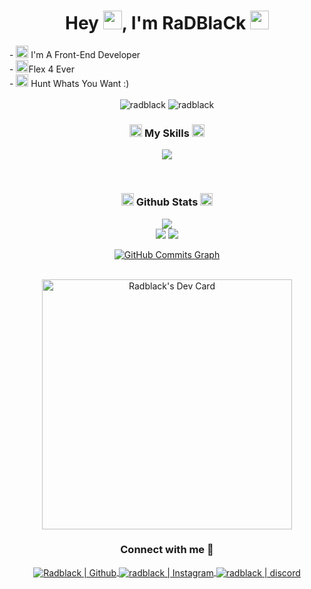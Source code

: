 <h1 align="center">Hey <img src="https://cdn.discordapp.com/emojis/790980670184357888.gif?size=40&quality=lossless" width="30"/>, I'm RaDBlaCk <img src="https://cdn.discordapp.com/emojis/790980678325633075.gif?size=40&quality=lossless" width="30"/></h1>
- <img src="https://cdn.discordapp.com/emojis/785471628078612491.webp?size=96&quality=lossless" width="20"/> I'm A Front-End Developer
<br />
-  <img src="https://cdn.discordapp.com/emojis/785471628078612491.webp?size=96&quality=lossless" width="20"/>Flex 4 Ever
<br />
- <img src="https://cdn.discordapp.com/emojis/785471628078612491.webp?size=96&quality=lossless" width="20"/> Hunt Whats You Want :)
<br />
<br />
<div align="center">
  
<img src="https://komarev.com/ghpvc/?username=RaD01Black&label=Profile%20views&color=3382ed&style=for-the-badge&" alt="radblack" /> 
<img src="https://img.shields.io/badge/Open%20Source-%E2%99%A1-blue?style=for-the-badge&color=3382ed" alt="radblack" />

</div>


<h3 align="center"><img src="https://cdn.discordapp.com/emojis/821872803409428510.webp?size=96&quality=lossless" width="20"/> My Skills <img src="https://cdn.discordapp.com/emojis/821872803409428510.webp?size=96&quality=lossless" width="20"/></h3>
<div align="center">
<p align="center">
    <a href="https://skillicons.dev">
      <img src='https://skillicons.dev/icons?i=vue,js,jquery,html,markdown,css,sass,bootstrap,nodejs,mongodb,discord,git,github,heroku,vscode,photoshop,figma,aftereffects' />
    </a>
  </p>
</div>




<br />

<h3 align="center"><img src="https://cdn.discordapp.com/emojis/799212387000778772.webp?size=96&quality=lossless" width="20"/> Github Stats <img src="https://cdn.discordapp.com/emojis/799212387000778772.webp?size=96&quality=lossless" width="20"/></h3>
<div align="center">
  <a href="http://www.github.com/RaD01Black"><img src="https://github-readme-stats.vercel.app/api/top-langs/?username=RaD01Black&langs_count=10&layout=compact&theme=react&hide_border=true&bg_color=0D1117&title_color=3382ed&icon_color=3382ed" /></a>
  
<br />
  <a href="http://www.github.com/RaD01Black"><img src="https://github-readme-streak-stats.herokuapp.com/?user=RaD01Black&stroke=ffffff&background=0D1117&ring=3382ed&fire=3382ed&currStreakNum=ffffff&currStreakLabel=3382ed&sideNums=ffffff&sideLabels=ffffff&dates=ffffff&hide_border=true" /></a>
  <a href="http://www.github.com/RaD01Black"><img src="https://github-readme-stats.vercel.app/api?username=RaD01Black&theme=gruvbox_duo&show_icons=true&include_all_commits=true&count_private=true&theme=react&hide_border=true&bg_color=0D1117&title_color=3382ed&icon_color=3382ed" /></a>



<a href="http://www.github.com/RaD01Black"><img src="https://activity-graph.herokuapp.com/graph?username=RaD01Black&bg_color=0D1117&color=ffffff&line=3382ed&point=ffffff&area_color=0D1117&area=true&hide_border=true&custom_title=GitHub%20Commits%20Graph" alt="GitHub Commits Graph" /></a>

  



<br />
<a href="https://app.daily.dev/RaD01Black"><img src="https://api.daily.dev/devcards/1b78f660ff7d48699b4acec9a0b4a0ce.png?r=g97" width="400" alt="Radblack's Dev Card"/></a>
</div>


<h3 align="center">Connect with me 📩</h3>
<div align="center">
<a href="https://github.com/RaD01Black">
<img align="center" alt="Radblack | Github"  src="http://img.shields.io/badge/-Github-181717?style=flat-square&logo=github&logoColor=FFFFFF" />
</a>
<a href="https://www.instagram.com/alereza_radblack/">
<img align="center" alt="radblack | Instagram"  src="http://img.shields.io/badge/-Instagram-E4405F?style=flat-square&logo=instagram&logoColor=FFFFFF" />
</a>
<a href="https://discord.gg/jvQDWCg7Db">
<img align="center" alt="radblack | discord"  src="http://img.shields.io/badge/-Discord-7289DA?style=flat-square&logo=discord&logoColor=FFFFFF" />
</a>
</div>


[github]: https://github.com/RaD01Black
[Instagram]: https://www.instagram.com/alereza_radblack/
[discord]: https://discord.gg/jvQDWCg7Db